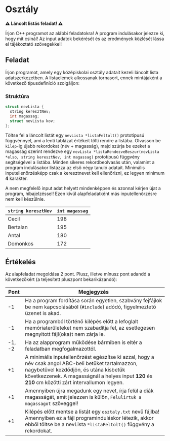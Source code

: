 # Osztály

**⚠️ Láncolt listás feladat! ⚠️**

Írjon C++ programot az alábbi feladatokra! A program indulásakor jelezze ki, hogy mit csinál! Az input adatok bekérését és az eredmények közlését lássa el tájékoztató szövegekkel!

## Feladat

Írjon programot, amely egy középiskolai osztály adatait kezeli láncolt lista adatszerkezetben. A listaelemek alkossanak tornasort, ennek mintájaként a következő típusdefiníció szolgáljon:

### Struktúra

```cpp
struct nevLista {
  string keresztNev;
  int magassag;
  struct nevLista kov;
};
```

Töltse fel a láncolt listát egy `nevLista *listaFeltolt()` prototípusú függvénnyel, ami a lenti táblázat értékeit tölti rendre a listába. Olvasson be `kilep`-ig újabb rekordokat (név + magasság), majd szúrja be ezeket a magasság szerint rendezve egy `nevLista *listaRendezveBeszur(nevLista *elso, string keresztNev, int magassag)` prototípusú függvény segítségével a listába. Minden sikeres rekordbeolvasás után, valamint a program indulásakor listázza az első négy tanuló adatait. Minimális inputellenőrzésképp csak a keresztnevet kell ellenőrizni, ez legyen minimum **4** karakter.

A nem megfelelő input adat helyett mindenképpen és azonnal kérjen újat a program, hibajelzéssel! Ezen kívül alapfeladatként más inputellenőrzésre nem kell készülnie.

| `string keresztNev` | `int magassag` |
| ------------------- | -------------- |
| Cecil               | 198            |
| Bertalan            | 195            |
| Antal               | 180            |
| Domonkos            | 172            |

## Értékelés

Az alapfeladat megoldása 2 pont. Plusz, illetve mínusz pont adandó a következőkért (a teljesített pluszpont bekarikázandó):

| Pont   | Megjegyzés                                                                                                                                                                                                                                          |
| ------ | --------------------------------------------------------------------------------------------------------------------------------------------------------------------------------------------------------------------------------------------------- |
| -1     | Ha a program fordítása során egyetlen, szabvány fejfájlok be nem kapcsolásából (`#include`) adódó, figyelmeztető üzenet is akad.                                                                                                                    |
| -1     | Ha a programból történő kilépés előtt a lefoglalt memóriaterületeket nem szabadítja fel, az esetlegesen megnyitott fájl(oka)t nem zárja le.                                                                                                         |
| -1, -2 | Ha az alapprogram működése bármiben is eltér a feladatban megfogalmazottól.                                                                                                                                                                         |
| +1     | A minimális inputellenőrzést egészítse ki azzal, hogy a név csak angol ABC-beli betűket tartalmazzon, nagybetűvel kezdődjön, és utána kisbetűk következzenek. A magasságnál a helyes input **120** és **210** cm közötti zárt intervallumon legyen. |
| +1     | Amennyiben újra megadunk egy nevet, írja felül a diák magasságát, amit jelezzen is külön, `Felulirtuk a magassagot` szöveggel!                                                                                                                      |
| +1     | Kilépés előtt mentse a listát egy `osztaly.txt` nevű fájlba! Amennyiben ez a fájl programinduláskor létezik, akkor ebből töltse be a nevLista `*listaFeltolt()` függvény a rekordokat.                                                              |
